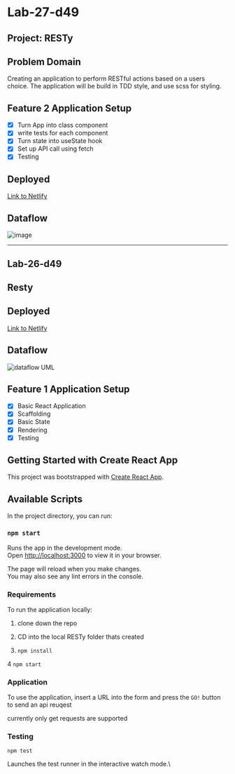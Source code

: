 # Lab-27-d49

## Project: RESTy

## Problem Domain

Creating an application to perform RESTful actions based on a users choice. The application will be build in TDD style, and use scss for styling. 

## Feature 2 Application Setup

- [x] Turn App into class component
- [x] write tests for each component
- [x] Turn state into useState hook
- [x] Set up API call using fetch
- [x] Testing

## Deployed

[Link to Netlify](https://resty-d49.netlify.app/)

## Dataflow

![image](https://user-images.githubusercontent.com/105423307/210473276-5ee55ea7-d47a-4ab3-b1b8-478f4f2e57bf.png)


---
## Lab-26-d49

## Resty

## Deployed

[Link to Netlify](https://app.netlify.com/sites/tiny-malabi-b65515/overview)

## Dataflow

![dataflow UML](https://user-images.githubusercontent.com/105423307/210279444-4703151f-9add-4cf9-916e-79a2bcc1643d.png)

## Feature 1 Application Setup

- [x] Basic React Application
- [x] Scaffolding
- [x] Basic State
- [x] Rendering
- [x] Testing

## Getting Started with Create React App

This project was bootstrapped with [Create React App](https://github.com/facebook/create-react-app).

## Available Scripts

In the project directory, you can run:

### `npm start`

Runs the app in the development mode.\
Open [http://localhost:3000](http://localhost:3000) to view it in your browser.

The page will reload when you make changes.\
You may also see any lint errors in the console.

### Requirements

To run the application locally:

1. clone down the repo

2. CD into the local RESTy folder thats created

3. `npm install`

4 `npm start`

### Application

To use the application, insert a URL into the form and press the `GO!` button to send an api reuqest

currently only get requests are supported

### Testing

`npm test`

Launches the test runner in the interactive watch mode.\
